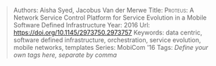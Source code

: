 > Authors: Aisha Syed, Jacobus Van der Merwe
> Title: P<span class="smallcaps SmallerCapital">roteus</span>: A Network Service Control Platform for Service Evolution in a Mobile Software Defined Infrastructure
> Year: 2016
> Url: https://doi.org/10.1145/2973750.2973757
> Keywords: data centric, software defined infrastructure, orchestration, service evolution, mobile networks, templates
> Series: MobiCom '16
> Tags: *Define your own tags here, separate by comma*